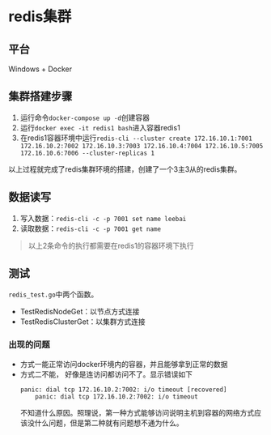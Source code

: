 # redis集群
## 平台 
Windows + Docker
## 集群搭建步骤
1. 运行命令`docker-compose up -d`创建容器
2. 运行`docker exec -it redis1 bash`进入容器redis1
3. 在redis1容器环境中运行`redis-cli --cluster create 172.16.10.1:7001 172.16.10.2:7002 172.16.10.3:7003 172.16.10.4:7004 172.16.10.5:7005 172.16.10.6:7006 --cluster-replicas 1`

以上过程就完成了redis集群环境的搭建，创建了一个3主3从的redis集群。

## 数据读写
1. 写入数据：`redis-cli -c -p 7001 set name leebai`
2. 读取数据：`redis-cli -c -p 7001 get name`
> 以上2条命令的执行都需要在redis1的容器环境下执行


## 测试
`redis_test.go`中两个函数。
* TestRedisNodeGet：以节点方式连接
* TestRedisClusterGet：以集群方式连接

### 出现的问题
* 方式一能正常访问docker环境内的容器，并且能够拿到正常的数据
* 方式二不能， 好像是连访问都访问不了。显示错误如下
    ```shell
    panic: dial tcp 172.16.10.2:7002: i/o timeout [recovered]
        panic: dial tcp 172.16.10.2:7002: i/o timeout
    
    ```
  不知道什么原因。照理说，第一种方式能够访问说明主机到容器的网络方式应该没什么问题，但是第二种就有问题想不通为什么。